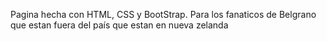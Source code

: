 Pagina hecha con HTML, CSS y BootStrap.
Para los fanaticos de Belgrano que estan fuera del país que estan en nueva zelanda
